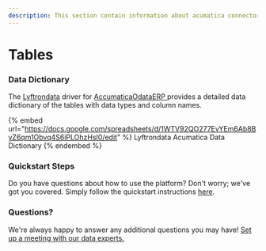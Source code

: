 ```yaml
---
description: This section contain information about acumatica connector tables information
---
```


# Tables

### Data Dictionary

The [Lyftrondata](https://www.lyftrondata.com/) driver for [AccumaticaOdataERP](https://lyftron.com/source/data-migration-from-acumatica-to-snowflake-google-bigquery-amazon-redshift-and-azure-sql-database/)[ ](https://www.lyftrondata.com/integration/acumatica/)provides a detailed data dictionary of the tables with data types and column names.

{% embed url="https://docs.google.com/spreadsheets/d/1WTV92QO277EvYEm6Ab8ByZ6qm1Obvq4S6iPLOhzHsI0/edit" %}
Lyftrondata Acumatica Data Dictionary
{% endembed %}

### Quickstart Steps

Do you have questions about how to use the platform? Don't worry; we've got you covered. Simply follow the quickstart instructions [here](../../acumatica/).

### Questions? <a href="#questions" id="questions"></a>

We're always happy to answer any additional questions you may have! [Set up a meeting with our data experts.](https://www.lyftrondata.com/book-a-meeting/)
